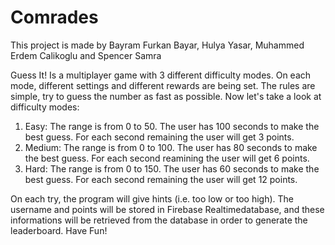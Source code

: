 # Comrades
This project is made by Bayram Furkan Bayar, Hulya Yasar, Muhammed Erdem Calikoglu and Spencer Samra

Guess It! Is a multiplayer game with 3 different difficulty modes. On each mode, different settings and different rewards are being set. The rules are simple, try to guess the number as fast as possible. Now let's take a look at difficulty modes:
1) Easy: The range is from 0 to 50. The user has 100 seconds to make the best guess. For each second remaining the user will get 3 points.
2) Medium: The range is from 0 to 100. The user has 80 seconds to make the best guess. For each second reamining the user will get 6 points.
3) Hard: The range is from 0 to 150. The user has 60 seconds to make the best guess. For each second remaining the user will get 12 points.

On each try, the program will give hints (i.e. too low or too high). The username and points will be stored in Firebase Realtimedatabase, and these informations will be retrieved from the database in order to generate the leaderboard. 
Have Fun!
